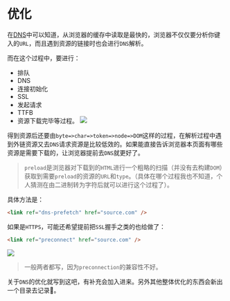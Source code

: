 # 优化
在[DNS](./DNS.md)中可以知道，从浏览器的缓存中读取是最快的，浏览器不仅仅要分析你键入的`URL`，而且遇到资源的链接时也会进行`DNS`解析。

而在这个过程中，要进行：
+ 排队
+ DNS
+ 连接初始化
+ SSL
+ 发起请求
+ TTFB
+ 资源下载完毕等过程。
![](https://pic4.zhimg.com/80/v2-3921784e163d074a1c146e97309d7ce7_hd.jpg)

得到资源后还要由`byte=>char=>token=>node=>DOM`这样的过程，在解析过程中遇到外链资源又去`DNS`请求资源是比较低效的。如果能直接告诉浏览器本页面有哪些资源是需要下载的，让浏览器提前去`DNS`就更好了。
> `preload`是浏览器对下载到的`HTML`进行一个粗略的扫描（并没有去构建`DOM`）获取到需要`preload`的资源的`URL`和`type`。（具体在哪个过程我也不知道，个人猜测在由二进制转为字符后就可以进行这个过程了）。

具体方法是：
```html
<link ref="dns-prefetch" href="source.com" />
```
如果是`HTTPS`，可能还希望提前把`SSL`握手之类的也给做了：
```html
<link ref="preconnect" href="source.com" />
```
![](https://pic3.zhimg.com/v2-58e08d102b094ea5e873079bfb95e716_r.jpg)
> 一般两者都写，因为`preconnection`的兼容性不好。

关于`DNS`的优化就写到这吧，有补充会加入进来。另外其他整体优化的东西会新出一个目录去记录📝。